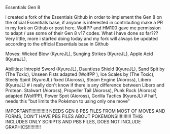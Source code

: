 Essentials Gen 8

i created a fork of the Essentials Github in order to implement the Gen 8 on the oficial Essentials base, if anyone is interested in contributing make a PR in my fork on Github or post here.
WolfPP and HM100 gave me permission to adapt / use some of their Gen 8 v17 codes.
What i have done so far??? Very little, more i started doing today and my fork will always be updated according to the official Essentials base in Github

Moves:
Wicked Blow (KyureJL),
Sunging Strikes (KyureJL),
Apple Acid (KyureJL),

Abilities:
Intrepid Sword (KyureJL),
Dauntless Shield (KyureJL),
Sand Spit by (The Toxic),
Unseen Fists adapted (WolfPP ),
Ice Scales by (The Toxic),
Steely Spirit (KyureJL) fixed (Aioross),
Steam Engine (Aioross),
Libero (KyureJL) # i really don't know if there is any difference between Libero and Protean.
Stalwart (Aioross),
Propeller Tail (Aioross),
Punk Rock (Aioross) adapted (WolfPP),
Power Spot (Aioross),
Gorilla Tactics (KyureJL) # half, needs this "but limits the Pokémon to using only one move"

IMPORTANT!!!!!!!!!!!!!
NEEDS GEN 8 PBS FILES FROM MOST OF MOVES AND FORMS, DON'T HAVE PBS FILES ABOUT POKEMONS!!!!!!!!!!!
THIS INCLUDES ONLY SCRIPTS AND PBS FILES, DOES NOT INCLUDE GRAPHICS!!!!!!!!!!

